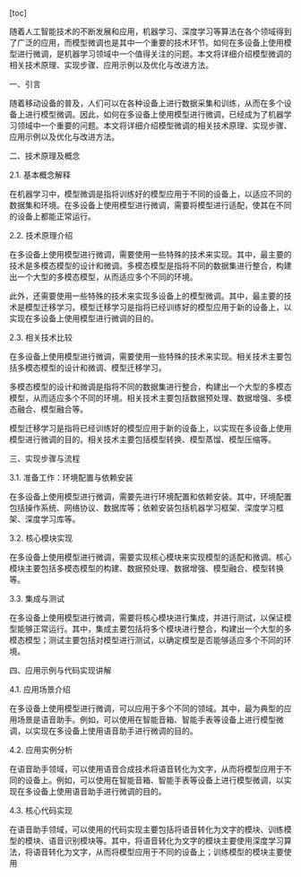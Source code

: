 
[toc]                    
                
                
随着人工智能技术的不断发展和应用，机器学习、深度学习等算法在各个领域得到了广泛的应用，而模型微调也是其中一个重要的技术环节。如何在多设备上使用模型进行微调，是机器学习领域中一个值得关注的问题。本文将详细介绍模型微调的相关技术原理、实现步骤、应用示例以及优化与改进方法。

一、引言

随着移动设备的普及，人们可以在各种设备上进行数据采集和训练，从而在多个设备上进行模型微调。因此，如何在多设备上使用模型进行微调，已经成为了机器学习领域中一个重要的问题。本文将详细介绍模型微调的相关技术原理、实现步骤、应用示例以及优化与改进方法。

二、技术原理及概念

2.1. 基本概念解释

在机器学习中，模型微调是指将训练好的模型应用于不同的设备上，以适应不同的数据集和环境。在多设备上使用模型进行微调，需要将模型进行适配，使其在不同的设备上都能正常运行。

2.2. 技术原理介绍

在多设备上使用模型进行微调，需要使用一些特殊的技术来实现。其中，最主要的技术是多模态模型的设计和微调。多模态模型是指将不同的数据集进行整合，构建出一个大型的多模态模型，从而适应多个不同的环境。

此外，还需要使用一些特殊的技术来实现多设备上的模型微调。其中，最主要的技术是模型迁移学习。模型迁移学习是指将已经训练好的模型应用于新的设备上，以实现在多设备上使用模型进行微调的目的。

2.3. 相关技术比较

在多设备上使用模型进行微调，需要使用一些特殊的技术来实现。相关技术主要包括多模态模型的设计和微调、模型迁移学习。

多模态模型的设计和微调是指将不同的数据集进行整合，构建出一个大型的多模态模型，从而适应多个不同的环境。相关技术主要包括数据预处理、数据增强、多模态融合、模型融合等。

模型迁移学习是指将已经训练好的模型应用于新的设备上，以实现在多设备上使用模型进行微调的目的。相关技术主要包括模型转换、模型蒸馏、模型压缩等。

三、实现步骤与流程

3.1. 准备工作：环境配置与依赖安装

在多设备上使用模型进行微调，需要先进行环境配置和依赖安装。其中，环境配置包括操作系统、网络协议、数据库等；依赖安装包括机器学习框架、深度学习框架、深度学习库等。

3.2. 核心模块实现

在多设备上使用模型进行微调，需要实现核心模块来实现模型的适配和微调。核心模块主要包括多模态模型的构建、数据预处理、数据增强、模型融合、模型转换等。

3.3. 集成与测试

在多设备上使用模型进行微调，需要将核心模块进行集成，并进行测试，以保证模型能够正常运行。其中，集成主要包括将多个模块进行整合，构建出一个大型的多模态模型；测试主要包括对模型进行测试，以确定模型是否能够适应多个不同的环境。

四、应用示例与代码实现讲解

4.1. 应用场景介绍

在多设备上使用模型进行微调，可以应用于多个不同的领域。其中，最为典型的应用场景是语音助手。例如，可以使用在智能音箱、智能手表等设备上进行模型微调，以实现在多设备上使用语音助手进行微调的目的。

4.2. 应用实例分析

在语音助手领域，可以使用语音合成技术将语音转化为文字，从而将模型应用于不同的设备上。例如，可以使用在智能音箱、智能手表等设备上进行模型微调，以实现在多设备上使用语音助手进行微调的目的。

4.3. 核心代码实现

在语音助手领域，可以使用的代码实现主要包括将语音转化为文字的模块、训练模型的模块、语音识别模块等。其中，将语音转化为文字的模块主要使用深度学习算法，将语音转化为文字，从而将模型应用于不同的设备上；训练模型的模块主要使用

